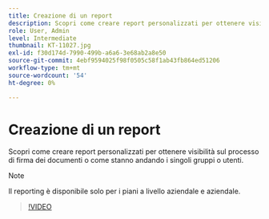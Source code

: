 ```yaml
---
title: Creazione di un report
description: Scopri come creare report personalizzati per ottenere visibilità sul processo di firma dei documenti
role: User, Admin
level: Intermediate
thumbnail: KT-11027.jpg
exl-id: f30d174d-7990-499b-a6a6-3e68ab2a8e50
source-git-commit: 4ebf9594025f98f0505c58f1ab43fb864ed51206
workflow-type: tm+mt
source-wordcount: '54'
ht-degree: 0%

---
```


# Creazione di un report

Scopri come creare report personalizzati per ottenere visibilità sul processo di firma dei documenti o come stanno andando i singoli gruppi o utenti.

>[!NOTE]
>
>Il reporting è disponibile solo per i piani a livello aziendale e aziendale.

>[!VIDEO](https://video.tv.adobe.com/v/346754?quality=12&learn=on&hidetitle=true)
